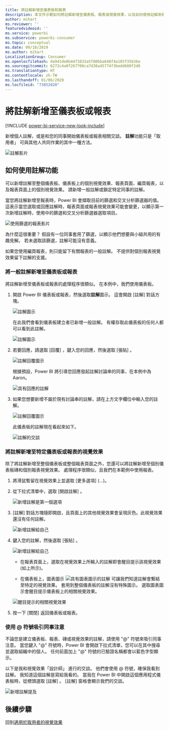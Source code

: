 ```yaml
---
title: 將註解新增至儀表板和報表
description: 本文件示範如何將註解新增至儀表板、報表或視覺效果，以及如何使用註解來與共同作業者交談。
author: mihart
ms.reviewer: ''
featuredvideoid: ''
ms.service: powerbi
ms.subservice: powerbi-consumer
ms.topic: conceptual
ms.date: 09/18/2019
ms.author: mihart
LocalizationGroup: Consumer
ms.openlocfilehash: da941de8b44f3833a5f80bba648f4a185f35b36e
ms.sourcegitcommit: 6272c4a0f267708ca7d38a45774f3bedd680f2d6
ms.translationtype: HT
ms.contentlocale: zh-TW
ms.lasthandoff: 01/06/2020
ms.locfileid: "73852020"
---
```

# <a name="add-comments-to-a-dashboard-or-report"></a>將註解新增至儀表板或報表

[!INCLUDE [power-bi-service-new-look-include](../includes/power-bi-service-new-look-include.md)]

新增個人註解，或是和您的同事開始儀表板或報表相關交談。 **註解**功能只是「取用者」  可與其他人共同作業的其中一種方法。 

![註解影片](media/end-user-comment/comment.gif)

## <a name="how-to-use-the-comments-feature"></a>如何使用註解功能
可以新增註解至整個儀表板、儀表板上的個別視覺效果、報表頁面、編頁報表，以及報表頁面上的個別視覺效果。 請新增一般註解或鎖定特定同事的註解。  

當您將註解新增至報表時，Power BI 會擷取目前的篩選和交叉分析篩選器的值。 這表示當您選取或回應註解時，報表頁面或報表視覺效果可能會變更，以顯示第一次新增註解時，使用中的篩選和交叉分析篩選器選取項目。  

![使用篩選的報表影片](media/end-user-comment/power-bi-comment.gif)

為什麼這很重要？ 假設有一位同事套用了篩選，以顯示他們想要與小組共用的有趣見解。 若未選取該篩選，註解可能沒有意義。

如果您使用編頁報表，則只能留下有關報表的一般註解。  不提供對個別報表視覺效果留下註解的支援。

### <a name="add-a-general-comment-to-a-dashboard-or-report"></a>將一般註解新增至儀表板或報表
將註解新增至儀表板或報表的處理程序很類似。  在本例中，我們使用儀表板。 

1. 開啟 Power BI 儀表板或報表，然後選取**註解**圖示。 這會開啟 [註解] 對話方塊。

    ![註解圖示](media/end-user-comment/power-bi-comment-menu.png)

    在此我們會看到儀表板建立者已新增一般註解。  有權存取此儀表板的任何人都可以看到此註解。

    ![註解圖示](media/end-user-comment/power-bi-first-comments.png)

2. 若要回應，請選取 [回覆]  ，鍵入您的回應，然後選取 [張貼]  。  

    ![註解回覆圖示](media/end-user-comment/power-bi-comment-reply.png)

    根據預設，Power BI 將引導您回應發起註解討論串的同事，在本例中為 Aaron。 

    ![具有回應的註解](media/end-user-comment/power-bi-respond.png)

 3. 如果您想要新增不屬於現有討論串的註解，請在上方文字欄位中輸入您的註解。

    ![註解回覆圖示](media/end-user-comment/power-bi-new-comments.png)

    此儀表板的註解現在看起來如下。

    ![註解的交談](media/end-user-comment/power-bi-conversation.png)

### <a name="add-a-comment-to-a-specific-dashboard-or-report-visual"></a>將註解新增至特定儀表板或報表的視覺效果
除了將註解新增至整個儀表板或整個報表頁面之外，您還可以將註解新增至個別儀表板磚和個別報表視覺效果。 處理程序很類似，且我們在本範例中使用報表。

1. 將滑鼠暫留在視覺效果上並選取 [更多選項]  (...)。    
2. 從下拉式清單中，選取 [開啟註解]  。

    ![新增註解是第一個選項](media/end-user-comment/power-bi-report-comment.png)  

3.  [註解]  對話方塊隨即開啟，且頁面上的其他視覺效果會呈現灰色。此視覺效果還沒有任何註解。 

    ![新增註解給自己](media/end-user-comment/power-bi-comment-column.png)  

4. 鍵入您的註解，然後選取 [張貼]  。

    ![新增註解給自己](media/end-user-comment/power-bi-comment-logistics.png)  

    - 在報表頁面上，選取在視覺效果上所輸入的註解即會醒目提示該視覺效果 (如上所示)。

    - 在儀表板上，圖表圖示 ![具有圖表圖示的註解](media/end-user-comment/power-bi-comment-chart-icon.png) 可讓我們知道註解會繫結至特定的視覺效果。 套用到整個儀表板的註解沒有特殊圖示。 選取圖表圖示會醒目提示儀表板上的相關視覺效果。
    

    ![醒目提示的相關視覺效果](media/end-user-comment/power-bi-highlight.png)

5. 按一下 [關閉]  返回儀表板或報表。

### <a name="get-your-colleagues-attention-by-using-the--sign"></a>使用 @ 符號吸引同事注意
不論您是建立儀表板、報表、磚或視覺效果的註解，請使用 "\@" 符號來吸引同事注意。  當您鍵入 "\@" 符號時，Power BI 會開啟下拉式清單，您可以在其中搜尋並選取組織中的個人。 任何前面加上 "\@" 符號的已驗證名稱都會以藍色字型顯示。 

以下是我和視覺效果「設計師」  進行的交談。 他們會使用 @ 符號，確保我看到註解。 我知道這個註解是寫給我看的。 當我在 Power BI 中開啟這個應用程式儀表板時，從標頭選取 [註解]  。 [註解]  窗格會顯示我們的交談。

![新增註解提及](media/end-user-comment/power-bi-comment-convo.png)  



## <a name="next-steps"></a>後續步驟
回到[適用於取用者的視覺效果](end-user-visualizations.md)    
<!--[Select a visualization to open a report](end-user-open-report.md)-->
